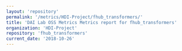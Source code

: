 ```yaml
---
layout: 'repository'
permalink: '/metrics/HDI-Project/fhub_transformers/'
title: 'DAI Lab OSS Metrics Metrics report for fhub_transformers'
organization: 'HDI-Project'
repository: 'fhub_transformers'
current_date: '2018-10-26'
---
```

